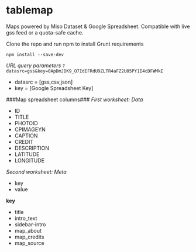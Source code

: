 tablemap
========

Maps powered by Miso Dataset &amp; Google Spreadsheet. Compatible with live gss feed or a quota-safe cache.


Clone the repo and run npm to install Grunt requirements

`npm install --save-dev`



*URL query parameters*
`?datasrc=gss&key=0ApDmJDK9_O7IdEFRdU9ZLTR4aFZ2U05PY1I4cDFWMkE`

* datasrc = [gss,csv,json]
* key     = [Google Spreadsheet Key]


###Map spreadsheet columns###
*First worksheet: Data*
* ID
* TITLE
* PHOTOID
* CPIMAGEYN
* CAPTION
* CREDIT
* DESCRIPTION
* LATITUDE
* LONGITUDE

*Second worksheet: Meta*
* key
* value


**key**

* title
* intro_text
* sidebar-intro
* map_about
* map_credits
* map_source


